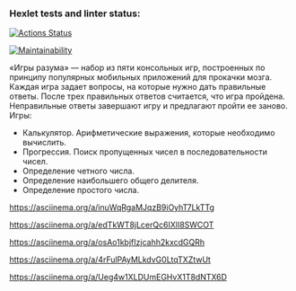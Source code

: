 ### Hexlet tests and linter status:

[![Actions Status](https://github.com/IvanTlesov/java-project-61/workflows/hexlet-check/badge.svg)](https://github.com/IvanTlesov/java-project-61/actions)

[![Maintainability](https://api.codeclimate.com/v1/badges/75aea436df4b30f5cd38/maintainability)](https://codeclimate.com/github/IvanTlesov/java-project-61/maintainability)

«Игры разума» — набор из пяти консольных игр, построенных по принципу популярных мобильных приложений для прокачки мозга. Каждая игра задает вопросы, на которые нужно дать правильные ответы. После трех правильных ответов считается, что игра пройдена. Неправильные ответы завершают игру и предлагают пройти ее заново. Игры:

* Калькулятор. Арифметические выражения, которые необходимо вычислить.
* Прогрессия. Поиск пропущенных чисел в последовательности чисел.
* Определение четного числа.
* Определение наибольшего общего делителя.
* Определение простого числа.

https://asciinema.org/a/inuWqRgaMJqzB9iOyhT7LkTTg

https://asciinema.org/a/edTkWT8jLcerQc6IXlI8SWCOT

https://asciinema.org/a/osAo1kbjfIzjcahh2kxcdGQRh

https://asciinema.org/a/4rFulPAyMLkdvG0LtqTXZtwUt

https://asciinema.org/a/Ueg4w1XLDUmEGHvX1T8dNTX6D
